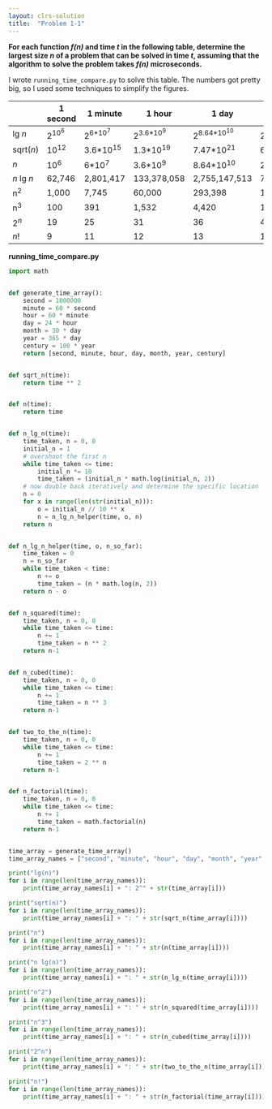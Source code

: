 ```yaml
---
layout: clrs-solution
title:  "Problem 1-1"
---
```

**For each function *f(n)* and time *t* in the following table, determine the largest size *n* of a problem that can be solved in time *t*, assuming that the algorithm to solve the problem takes *f(n)* microseconds.**

I wrote `running_time_compare.py` to solve this table. The numbers got pretty big, so I used some techniques to simplify the figures. 

| | 1 second | 1 minute | 1 hour | 1 day | 1 month | 1 year | 1 century
| - | - | - | - | - | - | - | - |
| lg *n* | 2<sup>10<sup>6</sup></sup> | 2<sup>6*10<sup>7</sup></sup> | 2<sup>3.6*10<sup>9</sup></sup> | 2<sup>8.64*10<sup>10</sup></sup> | 2<sup>2.59*10<sup>12</sup></sup> | 2<sup>3.15*10<sup>13</sup></sup> | 2<sup>3.15*10<sup>15</sup></sup>
| sqrt(*n*) | 10<sup>12</sup> | 3.6*10<sup>15</sup> | 1.3*10<sup>19</sup> | 7.47*10<sup>21</sup> | 6.72*10<sup>24</sup> | 9.95*10<sup>26</sup> | 9.96*10<sup>30</sup>
| *n* | 10<sup>6</sup> | 6*10<sup>7</sup> | 3.6*10<sup>9</sup> | 8.64*10<sup>10</sup> | 2.6*10<sup>12</sup> | 3.15*10<sup>13</sup> | 3.15*10<sup>15</sup>
| *n* lg *n* | 62,746 | 2,801,417 | 133,378,058 | 2,755,147,513 | 71,870,856,404 | 797,633,893,349 | 68,610,956,750,570
| n<sup>2</sup> | 1,000 | 7,745 | 60,000 | 293,398 | 1,609,968 | 5,615,692 | 56,156,922
| n<sup>3</sup> | 100| 391 | 1,532 | 4,420 | 13,736 | 31,593 | 146,645
| 2<sup>*n*</sup> |19 | 25 | 31 | 36 | 41 | 44 | 51
| *n*! | 9 | 11 | 12 | 13 | 15 | 16 | 17


**running_time_compare.py**

```python
import math


def generate_time_array():
    second = 1000000
    minute = 60 * second
    hour = 60 * minute
    day = 24 * hour
    month = 30 * day
    year = 365 * day
    century = 100 * year
    return [second, minute, hour, day, month, year, century]


def sqrt_n(time):
    return time ** 2


def n(time):
    return time


def n_lg_n(time):
    time_taken, n = 0, 0
    initial_n = 1
    # overshoot the first n
    while time_taken <= time:
        initial_n *= 10
        time_taken = (initial_n * math.log(initial_n, 2))
    # now double back iteratively and determine the specific location
    n = 0
    for x in range(len(str(initial_n))):
        o = initial_n // 10 ** x
        n = n_lg_n_helper(time, o, n)
    return n


def n_lg_n_helper(time, o, n_so_far):
    time_taken = 0
    n = n_so_far
    while time_taken < time:
        n += o
        time_taken = (n * math.log(n, 2))
    return n - o


def n_squared(time):
    time_taken, n = 0, 0
    while time_taken <= time:
        n += 1
        time_taken = n ** 2
    return n-1


def n_cubed(time):
    time_taken, n = 0, 0
    while time_taken <= time:
        n += 1
        time_taken = n ** 3
    return n-1


def two_to_the_n(time):
    time_taken, n = 0, 0
    while time_taken <= time:
        n += 1
        time_taken = 2 ** n
    return n-1


def n_factorial(time):
    time_taken, n = 0, 0
    while time_taken <= time:
        n += 1
        time_taken = math.factorial(n)
    return n-1


time_array = generate_time_array()
time_array_names = ["second", "minute", "hour", "day", "month", "year", "century"]

print("lg(n)")
for i in range(len(time_array_names)):
    print(time_array_names[i] + ": 2^" + str(time_array[i]))

print("sqrt(n)")
for i in range(len(time_array_names)):
    print(time_array_names[i] + ": " + str(sqrt_n(time_array[i])))

print("n")
for i in range(len(time_array_names)):
    print(time_array_names[i] + ": " + str(n(time_array[i])))

print("n lg(n)")
for i in range(len(time_array_names)):
    print(time_array_names[i] + ": " + str(n_lg_n(time_array[i])))

print("n^2")
for i in range(len(time_array_names)):
    print(time_array_names[i] + ": " + str(n_squared(time_array[i])))

print("n^3")
for i in range(len(time_array_names)):
    print(time_array_names[i] + ": " + str(n_cubed(time_array[i])))

print("2^n")
for i in range(len(time_array_names)):
    print(time_array_names[i] + ": " + str(two_to_the_n(time_array[i])))

print("n!")
for i in range(len(time_array_names)):
    print(time_array_names[i] + ": " + str(n_factorial(time_array[i])))
```
